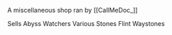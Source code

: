 A miscellaneous shop ran by [[CallMeDoc_]]


Sells
 Abyss Watchers
 Various Stones
 Flint
 Waystones